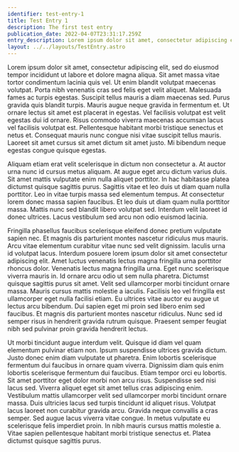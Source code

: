 ```yaml
---
identifier: test-entry-1
title: Test Entry 1
description: The first test entry
publication_date: 2022-04-07T23:31:17.259Z
entry_description: Lorem ipsum dolor sit amet, consectetur adipiscing elit.
layout: ../../layouts/TestEntry.astro
---
```

Lorem ipsum dolor sit amet, consectetur adipiscing elit, sed do eiusmod tempor incididunt ut labore et dolore magna aliqua. Sit amet massa vitae tortor condimentum lacinia quis vel. Ut enim blandit volutpat maecenas volutpat. Porta nibh venenatis cras sed felis eget velit aliquet. Malesuada fames ac turpis egestas. Suscipit tellus mauris a diam maecenas sed. Purus gravida quis blandit turpis. Mauris augue neque gravida in fermentum et. Ut ornare lectus sit amet est placerat in egestas. Vel facilisis volutpat est velit egestas dui id ornare. Risus commodo viverra maecenas accumsan lacus vel facilisis volutpat est. Pellentesque habitant morbi tristique senectus et netus et. Consequat mauris nunc congue nisi vitae suscipit tellus mauris. Laoreet sit amet cursus sit amet dictum sit amet justo. Mi bibendum neque egestas congue quisque egestas.

Aliquam etiam erat velit scelerisque in dictum non consectetur a. At auctor urna nunc id cursus metus aliquam. At augue eget arcu dictum varius duis. Sit amet mattis vulputate enim nulla aliquet porttitor. In hac habitasse platea dictumst quisque sagittis purus. Sagittis vitae et leo duis ut diam quam nulla porttitor. Leo in vitae turpis massa sed elementum tempus. At consectetur lorem donec massa sapien faucibus. Et leo duis ut diam quam nulla porttitor massa. Mattis nunc sed blandit libero volutpat sed. Interdum velit laoreet id donec ultrices. Lacus vestibulum sed arcu non odio euismod lacinia.

Fringilla phasellus faucibus scelerisque eleifend donec pretium vulputate sapien nec. Et magnis dis parturient montes nascetur ridiculus mus mauris. Arcu vitae elementum curabitur vitae nunc sed velit dignissim. Iaculis urna id volutpat lacus. Interdum posuere lorem ipsum dolor sit amet consectetur adipiscing elit. Amet luctus venenatis lectus magna fringilla urna porttitor rhoncus dolor. Venenatis lectus magna fringilla urna. Eget nunc scelerisque viverra mauris in. Id ornare arcu odio ut sem nulla pharetra. Dictumst quisque sagittis purus sit amet. Velit sed ullamcorper morbi tincidunt ornare massa. Mauris cursus mattis molestie a iaculis. Facilisis leo vel fringilla est ullamcorper eget nulla facilisi etiam. Eu ultrices vitae auctor eu augue ut lectus arcu bibendum. Dui sapien eget mi proin sed libero enim sed faucibus. Et magnis dis parturient montes nascetur ridiculus. Nunc sed id semper risus in hendrerit gravida rutrum quisque. Praesent semper feugiat nibh sed pulvinar proin gravida hendrerit lectus.

Ut morbi tincidunt augue interdum velit. Quisque id diam vel quam elementum pulvinar etiam non. Ipsum suspendisse ultrices gravida dictum. Justo donec enim diam vulputate ut pharetra. Enim lobortis scelerisque fermentum dui faucibus in ornare quam viverra. Dignissim diam quis enim lobortis scelerisque fermentum dui faucibus. Etiam tempor orci eu lobortis. Sit amet porttitor eget dolor morbi non arcu risus. Suspendisse sed nisi lacus sed. Viverra aliquet eget sit amet tellus cras adipiscing enim. Vestibulum mattis ullamcorper velit sed ullamcorper morbi tincidunt ornare massa. Duis ultricies lacus sed turpis tincidunt id aliquet risus. Volutpat lacus laoreet non curabitur gravida arcu. Gravida neque convallis a cras semper. Sed augue lacus viverra vitae congue. In metus vulputate eu scelerisque felis imperdiet proin. In nibh mauris cursus mattis molestie a. Vitae sapien pellentesque habitant morbi tristique senectus et. Platea dictumst quisque sagittis purus.